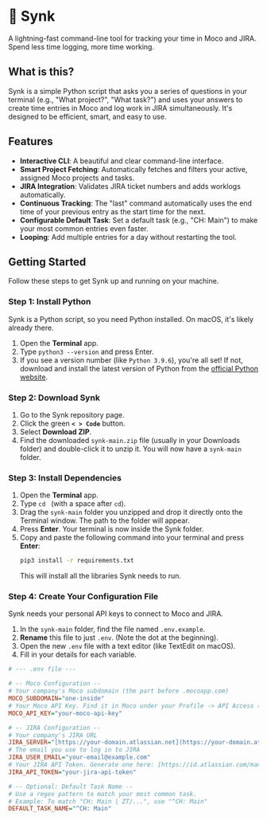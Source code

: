 # 🚀 Synk

A lightning-fast command-line tool for tracking your time in Moco and JIRA. Spend less time logging, more time working.

## What is this?

Synk is a simple Python script that asks you a series of questions in your terminal (e.g., "What project?", "What task?") and uses your answers to create time entries in Moco and log work in JIRA simultaneously. It's designed to be efficient, smart, and easy to use.

## Features

* **Interactive CLI**: A beautiful and clear command-line interface.
* **Smart Project Fetching**: Automatically fetches and filters your active, assigned Moco projects and tasks.
* **JIRA Integration**: Validates JIRA ticket numbers and adds worklogs automatically.
* **Continuous Tracking**: The "last" command automatically uses the end time of your previous entry as the start time for the next.
* **Configurable Default Task**: Set a default task (e.g., "CH: Main") to make your most common entries even faster.
* **Looping**: Add multiple entries for a day without restarting the tool.

## Getting Started

Follow these steps to get Synk up and running on your machine.

### Step 1: Install Python

Synk is a Python script, so you need Python installed. On macOS, it's likely already there.

1.  Open the **Terminal** app.
2.  Type `python3 --version` and press Enter.
3.  If you see a version number (like `Python 3.9.6`), you're all set! If not, download and install the latest version of Python from the [official Python website](https://www.python.org/downloads/).

### Step 2: Download Synk

1.  Go to the Synk repository page.
2.  Click the green **`< > Code`** button.
3.  Select **Download ZIP**.
4.  Find the downloaded `synk-main.zip` file (usually in your Downloads folder) and double-click it to unzip it. You will now have a `synk-main` folder.

### Step 3: Install Dependencies

1.  Open the **Terminal** app.
2.  Type `cd ` (with a space after `cd`).
3.  Drag the `synk-main` folder you unzipped and drop it directly onto the Terminal window. The path to the folder will appear.
4.  Press **Enter**. Your terminal is now inside the Synk folder.
5.  Copy and paste the following command into your terminal and press **Enter**:
    ```bash
    pip3 install -r requirements.txt
    ```
    This will install all the libraries Synk needs to run.

### Step 4: Create Your Configuration File

Synk needs your personal API keys to connect to Moco and JIRA.

1.  In the `synk-main` folder, find the file named `.env.example`.
2.  **Rename** this file to just `.env`. (Note the dot at the beginning).
3.  Open the new `.env` file with a text editor (like TextEdit on macOS).
4.  Fill in your details for each variable.

```ini
# --- .env file ---

# -- Moco Configuration --
# Your company's Moco subdomain (the part before .mocoapp.com)
MOCO_SUBDOMAIN="one-inside"
# Your Moco API Key. Find it in Moco under your Profile -> API Access (https://one-inside.mocoapp.com/profile/integrations)
MOCO_API_KEY="your-moco-api-key"

# -- JIRA Configuration --
# Your company's JIRA URL
JIRA_SERVER="[https://your-domain.atlassian.net](https://your-domain.atlassian.net)"
# The email you use to log in to JIRA
JIRA_USER_EMAIL="your-email@example.com"
# Your JIRA API Token. Generate one here: [https://id.atlassian.com/manage-profile/security/api-tokens](https://id.atlassian.com/manage-profile/security/api-tokens)
JIRA_API_TOKEN="your-jira-api-token"

# -- Optional: Default Task Name --
# Use a regex pattern to match your most common task.
# Example: To match "CH: Main | ZT/...", use "^CH: Main"
DEFAULT_TASK_NAME="^CH: Main"